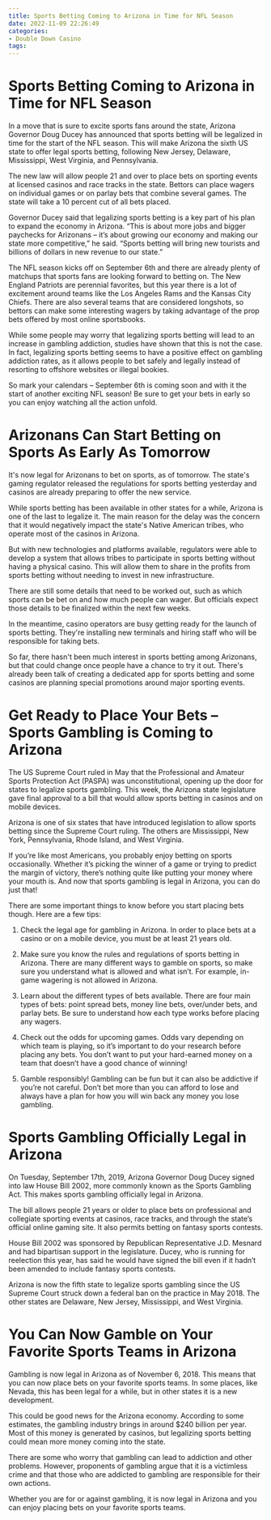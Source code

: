 ```yaml
---
title: Sports Betting Coming to Arizona in Time for NFL Season
date: 2022-11-09 22:26:49
categories:
- Double Down Casino
tags:
---
```



#  Sports Betting Coming to Arizona in Time for NFL Season

In a move that is sure to excite sports fans around the state, Arizona Governor Doug Ducey has announced that sports betting will be legalized in time for the start of the NFL season. This will make Arizona the sixth US state to offer legal sports betting, following New Jersey, Delaware, Mississippi, West Virginia, and Pennsylvania.

The new law will allow people 21 and over to place bets on sporting events at licensed casinos and race tracks in the state. Bettors can place wagers on individual games or on parlay bets that combine several games. The state will take a 10 percent cut of all bets placed.

Governor Ducey said that legalizing sports betting is a key part of his plan to expand the economy in Arizona. “This is about more jobs and bigger paychecks for Arizonans – it’s about growing our economy and making our state more competitive,” he said. “Sports betting will bring new tourists and billions of dollars in new revenue to our state.”

The NFL season kicks off on September 6th and there are already plenty of matchups that sports fans are looking forward to betting on. The New England Patriots are perennial favorites, but this year there is a lot of excitement around teams like the Los Angeles Rams and the Kansas City Chiefs. There are also several teams that are considered longshots, so bettors can make some interesting wagers by taking advantage of the prop bets offered by most online sportsbooks.

While some people may worry that legalizing sports betting will lead to an increase in gambling addiction, studies have shown that this is not the case. In fact, legalizing sports betting seems to have a positive effect on gambling addiction rates, as it allows people to bet safely and legally instead of resorting to offshore websites or illegal bookies.

So mark your calendars – September 6th is coming soon and with it the start of another exciting NFL season! Be sure to get your bets in early so you can enjoy watching all the action unfold.

#  Arizonans Can Start Betting on Sports As Early As Tomorrow

It's now legal for Arizonans to bet on sports, as of tomorrow. The state's gaming regulator released the regulations for sports betting yesterday and casinos are already preparing to offer the new service.

While sports betting has been available in other states for a while, Arizona is one of the last to legalize it. The main reason for the delay was the concern that it would negatively impact the state's Native American tribes, who operate most of the casinos in Arizona.

But with new technologies and platforms available, regulators were able to develop a system that allows tribes to participate in sports betting without having a physical casino. This will allow them to share in the profits from sports betting without needing to invest in new infrastructure.

There are still some details that need to be worked out, such as which sports can be bet on and how much people can wager. But officials expect those details to be finalized within the next few weeks.

In the meantime, casino operators are busy getting ready for the launch of sports betting. They're installing new terminals and hiring staff who will be responsible for taking bets.

So far, there hasn't been much interest in sports betting among Arizonans, but that could change once people have a chance to try it out. There's already been talk of creating a dedicated app for sports betting and some casinos are planning special promotions around major sporting events.

#  Get Ready to Place Your Bets – Sports Gambling is Coming to Arizona

The US Supreme Court ruled in May that the Professional and Amateur Sports Protection Act (PASPA) was unconstitutional, opening up the door for states to legalize sports gambling. This week, the Arizona state legislature gave final approval to a bill that would allow sports betting in casinos and on mobile devices.

Arizona is one of six states that have introduced legislation to allow sports betting since the Supreme Court ruling. The others are Mississippi, New York, Pennsylvania, Rhode Island, and West Virginia.

If you’re like most Americans, you probably enjoy betting on sports occasionally. Whether it’s picking the winner of a game or trying to predict the margin of victory, there’s nothing quite like putting your money where your mouth is. And now that sports gambling is legal in Arizona, you can do just that!

There are some important things to know before you start placing bets though. Here are a few tips:

1. Check the legal age for gambling in Arizona. In order to place bets at a casino or on a mobile device, you must be at least 21 years old.

2. Make sure you know the rules and regulations of sports betting in Arizona. There are many different ways to gamble on sports, so make sure you understand what is allowed and what isn’t. For example, in-game wagering is not allowed in Arizona.

3. Learn about the different types of bets available. There are four main types of bets: point spread bets, money line bets, over/under bets, and parlay bets. Be sure to understand how each type works before placing any wagers.

4. Check out the odds for upcoming games. Odds vary depending on which team is playing, so it’s important to do your research before placing any bets. You don’t want to put your hard-earned money on a team that doesn’t have a good chance of winning!

5. Gamble responsibly! Gambling can be fun but it can also be addictive if you’re not careful. Don’t bet more than you can afford to lose and always have a plan for how you will win back any money you lose gambling.

#  Sports Gambling Officially Legal in Arizona

On Tuesday, September 17th, 2019, Arizona Governor Doug Ducey signed into law House Bill 2002, more commonly known as the Sports Gambling Act. This makes sports gambling officially legal in Arizona.

The bill allows people 21 years or older to place bets on professional and collegiate sporting events at casinos, race tracks, and through the state’s official online gaming site. It also permits betting on fantasy sports contests.

House Bill 2002 was sponsored by Republican Representative J.D. Mesnard and had bipartisan support in the legislature. Ducey, who is running for reelection this year, has said he would have signed the bill even if it hadn’t been amended to include fantasy sports contests.

Arizona is now the fifth state to legalize sports gambling since the US Supreme Court struck down a federal ban on the practice in May 2018. The other states are Delaware, New Jersey, Mississippi, and West Virginia.

#  You Can Now Gamble on Your Favorite Sports Teams in Arizona

Gambling is now legal in Arizona as of November 6, 2018. This means that you can now place bets on your favorite sports teams. In some places, like Nevada, this has been legal for a while, but in other states it is a new development.

This could be good news for the Arizona economy. According to some estimates, the gambling industry brings in around $240 billion per year. Most of this money is generated by casinos, but legalizing sports betting could mean more money coming into the state.

There are some who worry that gambling can lead to addiction and other problems. However, proponents of gambling argue that it is a victimless crime and that those who are addicted to gambling are responsible for their own actions.

Whether you are for or against gambling, it is now legal in Arizona and you can enjoy placing bets on your favorite sports teams.